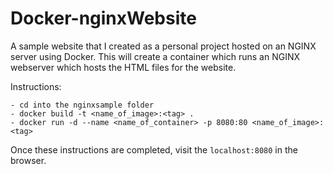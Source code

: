 # Docker-nginxWebsite

A sample website that I created as a personal project hosted on an NGINX server using Docker. 
This will create a container which runs an NGINX webserver which hosts the HTML files for the website. 


Instructions:
```
- cd into the nginxsample folder
- docker build -t <name_of_image>:<tag> .
- docker run -d --name <name_of_container> -p 8080:80 <name_of_image>:<tag>

```

Once these instructions are completed, visit the ``` localhost:8080 ``` in the browser.
